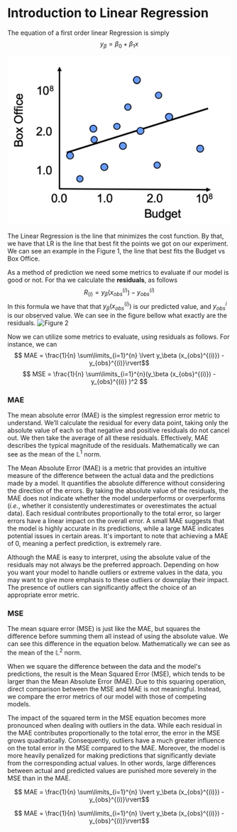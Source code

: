 # Introduction to Linear Regression

The equation of a first order linear Regression is simply $$y_\beta = \beta_0 + \beta_1x$$

![Figure 1](https://github.com/JhonatanFelix/Supervised_Machine_Learning/blob/main/images/LinearRegressionExample.png)

The Linear Regression is the line that minimizes the cost function. By that, we have that LR is the line that best fit the points we got on our experiment. We can see an example in the Figure 1, the line that best fits the Budget vs Box Office.


As a method of prediction we need some metrics to evaluate if our model is good or not. For tha we calculate the **residuals**, as follows $$R_{(i)} = y_\beta (x_{obs}^{(i)}) - y_{obs}^{(i)}  $$ In this formula we have that that $y_\beta(x_{obs}^{(i)})$ is our predicted value, and $y_{obs}^{i}$ is our observed value. We can see in the figure bellow what exactly are the residuals.
![Figure 2]()

Now we can utilize some metrics to evaluate, using residuals as follows. For instance, we can
$$ MAE = \frac{1}{n} \sum\limits_{i=1}^{n} \lvert y_\beta (x_{obs}^{(i)}) - y_{obs}^{(i)}\rvert$$ $$ MSE = \frac{1}{n} \sum\limits_{i=1}^{n}(y_\beta (x_{obs}^{(i)}) - y_{obs}^{(i)} )^2 $$


### MAE
The mean absolute error (MAE) is the simplest regression error metric to understand. We’ll calculate the residual for every data point, taking only the absolute value of each so that negative and positive residuals do not cancel out. We then take the average of all these residuals. Effectively, MAE describes the typical magnitude of the residuals. Mathematically we can see as the mean of the $\mathbb{L}^1$ norm.

The Mean Absolute Error (MAE) is a metric that provides an intuitive measure of the difference between the actual data and the predictions made by a model. It quantifies the absolute difference without considering the direction of the errors. By taking the absolute value of the residuals, the MAE does not indicate whether the model underperforms or overperforms (*i.e.*, whether it consistently underestimates or overestimates the actual data). Each residual contributes proportionally to the total error, so larger errors have a linear impact on the overall error. A small MAE suggests that the model is highly accurate in its predictions, while a large MAE indicates potential issues in certain areas. It's important to note that achieving a MAE of 0, meaning a perfect prediction, is extremely rare.

Although the MAE is easy to interpret, using the absolute value of the residuals may not always be the preferred approach. Depending on how you want your model to handle outliers or extreme values in the data, you may want to give more emphasis to these outliers or downplay their impact. The presence of outliers can significantly affect the choice of an appropriate error metric.

### MSE
The mean square error (MSE) is just like the MAE, but squares the difference before summing them all instead of using the absolute value. We can see this difference in the equation below. Mathematically we can see as the mean of the $\mathbb{L}^2$ norm.

When we square the difference between the data and the model's predictions, the result is the Mean Squared Error (MSE), which tends to be larger than the Mean Absolute Error (MAE). Due to this squaring operation, direct comparison between the MSE and MAE is not meaningful. Instead, we compare the error metrics of our model with those of competing models.

The impact of the squared term in the MSE equation becomes more pronounced when dealing with outliers in the data. While each residual in the MAE contributes proportionally to the total error, the error in the MSE grows quadratically. Consequently, outliers have a much greater influence on the total error in the MSE compared to the MAE. Moreover, the model is more heavily penalized for making predictions that significantly deviate from the corresponding actual values. In other words, large differences between actual and predicted values are punished more severely in the MSE than in the MAE.

$$ MAE = \frac{1}{n} \sum\limits_{i=1}^{n} \lvert y_\beta (x_{obs}^{(i)}) - y_{obs}^{(i)}\rvert$$

$$ MAE = \frac{1}{n} \sum\limits_{i=1}^{n} \lvert y_\beta (x_{obs}^{(i)}) - y_{obs}^{(i)}\rvert$$